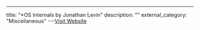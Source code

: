 ---
title: "*OS Internals by Jonathan Levin"
description: ""
external_category: "Miscellaneous"
---[Visit Website](http://newosxbook.com/index.php)

